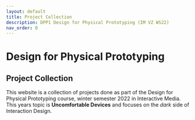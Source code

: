 ```yaml
---
layout: default
title: Project Collection
description: DPP1 Design for Physical Prototyping (IM VZ WS22)
nav_order: 0
---
```


# Design for Physical Prototyping

## Project Collection

This website is a collection of projects done as part of the Design for Physical Prototyping course, winter semester 2022 in Interactive Media.
This years topic is **Uncomfortable Devices** and focuses on the *dark* side of Interaction Design.
